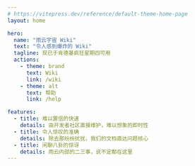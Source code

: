 ```yaml
---
# https://vitepress.dev/reference/default-theme-home-page
layout: home

hero:
  name: "雨云宇宙 Wiki"
  text: "令人感到爆炸的 Wiki"
  tagline: 现已于肯德基疯狂星期四可用
  actions:
    - theme: brand
      text: Wiki
      link: /wiki
    - theme: alt
      text: 帮助
      link: /help

features:
  - title: 难以置信的快速
    details: 由开发者社区直接维护，难以想象的即时性
  - title: 令人惊叹的准确
    details: 除去那纷纷扰扰，我们的文档直达问题核心
  - title: 闲聊八卦的惊讶
    details: 雨云内部的二三事，说不定都在这里
---
```


